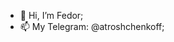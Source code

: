 - 👋 Hi, I’m Fedor;
- 📫 My Telegram: @atroshchenkoff;

<!---
atroshchenkoff/atroshchenkoff is a ✨ special ✨ repository because its `README.md` (this file) appears on your GitHub profile.
You can click the Preview link to take a look at your changes.
--->
